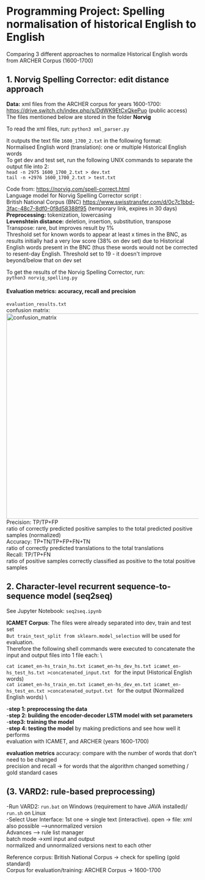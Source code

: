 # Programming Project: Spelling normalisation of historical English to English
Comparing 3 different approaches to normalize Historical English words from ARCHER Corpus (1600-1700)

## 1. Norvig Spelling Corrector: edit distance approach

**Data:** xml files from the ARCHER corpus for years 1600-1700: \
https://drive.switch.ch/index.php/s/DdWK9EtCxQkePuo (public access) \
The files mentioned below are stored in the folder **Norvig** 

To read the xml files, run:
```python3 xml_parser.py``` 

It outputs the text file ```1600_1700_2.txt``` in the following format: \
Normalised English word (translation): one or multiple Historical English words \
To get dev and test set, run the following UNIX commands to separate the output file into 2: \
```head -n 2975 1600_1700_2.txt > dev.txt``` \
```tail -n +2976 1600_1700_2.txt > test.txt``` 

Code from: https://norvig.com/spell-correct.html \
Language model for Norvig Spelling Corrector script : \
British National Corpus (BNC) https://www.swisstransfer.com/d/0c7c1bbd-3fac-48c7-8df0-0f8d58388f95 (temporary link, expires in 30 days)\
**Preprocessing:**  tokenization, lowercasing \
**Levenshtein distance:** deletion, insertion, substitution, transpose \
Transpose: rare, but improves result by 1% \
Threshold set for known words to appear at least x times in the BNC, as results initially had a very low score (38% on dev set) due to Historical English words present in the BNC (thus these words would not be corrected to resent-day English. Threshold set to 19 - it doesn't improve beyond/below that on dev set

To get the results of the Norvig Spelling Corrector, run: \
```python3 norvig_spelling.py``` 

#### Evaluation metrics: accuracy, recall and precision
```evaluation_results.txt``` \
confusion matrix: \
<img width="539" alt="confusion_matrix" src="https://user-images.githubusercontent.com/56045665/155241341-60a0bc04-fad7-4596-9134-54baa25dc801.png"> \
Precision: TP/TP+FP \
ratio of correctly predicted positive samples to the total predicted positive samples (normalized) \
Accuracy: TP+TN/TP+FP+FN+TN \
ratio of correctly predicted translations to the total translations \
Recall: TP/TP+FN \
ratio of positive samples correctly classified as positive to the total positive samples

## 2. Character-level recurrent sequence-to-sequence model (seq2seq) 

See Jupyter Notebook: ```seq2seq.ipynb```

**ICAMET Corpus**: The files were already separated into dev, train and test set  \
```But train_test_split from sklearn.model_selection``` will be used for evaluation. \
Therefore the following shell commands were executed to concatenate the input and output files into 1 file each: \

```cat icamet_en-hs_train_hs.txt icamet_en-hs_dev_hs.txt icamet_en-hs_test_hs.txt >concatenated_input.txt ``` for the input (Historical English words) \
```cat icamet_en-hs_train_en.txt icamet_en-hs_dev_en.txt icamet_en-hs_test_en.txt >concatenated_output.txt ``` for the output (Normalized English words) \

-**step 1: preprocessing the data** \
-**step 2: building the encoder-decoder LSTM model with set parameters** \
-**step3: training the model** \
-**step 4: testing the model** by making predictions and see how well it performs \
evaluation with ICAMET, and ARCHER (years 1600-1700) 

**evaluation metrics**
accuracy: compare with the number of words that don't need to be changed \
precision and recall -> for words that the algorithm changed something / gold standard cases 

## (3. VARD2: rule-based preprocessing)
-Run VARD2: ```run.bat``` on Windows (requirement to have JAVA installed)/ ```run.sh``` on Linux \
-Select User Interface: 1st one -> single text (interactive). open -> file: xml also possible
-->unnormalized version \
Advances --> rule list manager \
batch mode ->xml input and output \
normalized and unnormalized versions next to each other 


Reference corpus: British National Corpus -> check for spelling (gold standard) \
Corpus for evaluation/training: ARCHER Corpus -> 1600-1700 
